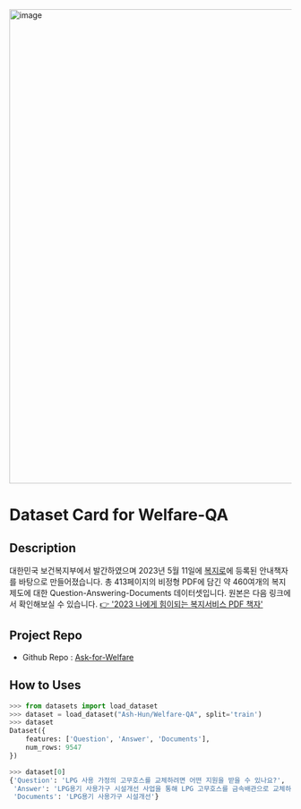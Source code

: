<img width="848" alt="image" src="https://github.com/ash-hun/Welfare-QA/assets/32566767/f6c6a955-9e83-45f2-9446-1c641f53a430">

# Dataset Card for Welfare-QA

## Description

대한민국 보건복지부에서 발간하였으며 2023년 5월 11일에 [복지로](https://www.bokjiro.go.kr/ssis-tbu/index.do)에 등록된 안내책자를 바탕으로 만들어졌습니다.
총 413페이지의 비정형 PDF에 담긴 약 460여개의 복지제도에 대한 Question-Answering-Documents 데이터셋입니다.
원본은 다음 링크에서 확인해보실 수 있습니다. [👉 '2023 나에게 힘이되는 복지서비스 PDF 책자'](https://www.bokjiro.go.kr/ssis-tbu/twatxa/wlfarePr/selectWlfareSubMain.do?dmMnuParam=column27)

## Project Repo

- Github Repo : [Ask-for-Welfare](https://github.com/ssisOneTeam/Ask-for-Welfare)

## How to Uses

```python
>>> from datasets import load_dataset
>>> dataset = load_dataset("Ash-Hun/Welfare-QA", split='train')
>>> dataset
Dataset({
    features: ['Question', 'Answer', 'Documents'],
    num_rows: 9547
})
```

```python
>>> dataset[0]
{'Question': 'LPG 사용 가정의 고무호스를 교체하려면 어떤 지원을 받을 수 있나요?',
 'Answer': 'LPG용기 사용가구 시설개선 사업을 통해 LPG 고무호스를 금속배관으로 교체하는 데 필요한 지원을 받으실 수 있습니다.',
 'Documents': 'LPG용기 사용가구 시설개선'}
```
